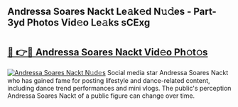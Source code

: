 ## Andressa Soares Nackt Le𝚊k𝚎d N𝚞𝚍es - Part-3yd Photos Vid𝚎o Le𝚊ks sCExg

# <h2><a href="http://fb3edj.evod.top/?m=Andressa+Soares+Nackt">🔗 👉🔴 Andressa Soares Nackt Vid𝚎o Ph𝚘t𝚘s</a></h2>

[![Andressa Soares Nackt N𝚞d𝚎s](https://i.imgur.com/8V9OHl7.gif)](http://fb3edj.evod.top/?m=Andressa+Soares+Nackt)
Social media star Andressa Soares Nackt who has gained fame for posting lifestyle and dance-related content, including dance trend performances and mini vlogs. The public's perception Andressa Soares Nackt of a public figure can change over time. 

